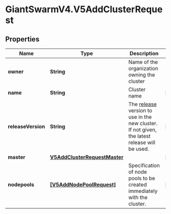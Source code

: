 # GiantSwarmV4.V5AddClusterRequest

## Properties
Name | Type | Description | Notes
------------ | ------------- | ------------- | -------------
**owner** | **String** | Name of the organization owning the cluster  | 
**name** | **String** | Cluster name | [optional] 
**releaseVersion** | **String** | The [release](https://docs.giantswarm.io/api/#tag/releases) version to use in the new cluster. If not given, the latest release will be used.  | [optional] 
**master** | [**V5AddClusterRequestMaster**](V5AddClusterRequestMaster.md) |  | [optional] 
**nodepools** | [**[V5AddNodePoolRequest]**](V5AddNodePoolRequest.md) | Specification of node pools to be created immediately with the cluster.  | [optional] 


